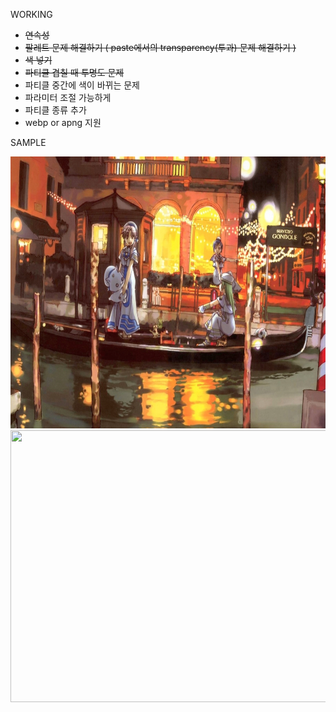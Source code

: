 WORKING

- ~~연속성~~
- ~~팔레트 문제 해결하기 ( paste에서의 transparency(투과) 문제 해결하기 )~~
- ~~색 넣기~~
- ~~파티클 겹칠 때 투명도 문제~~
- 파티클 중간에 색이 바뀌는 문제
- 파라미터 조절 가능하게
- 파티클 종류 추가
- webp or apng 지원


SAMPLE

<img src="./sample/original.jpg" width=697 height=435 />

<img src="./sample/sample.gif" width=697 height=435 />
